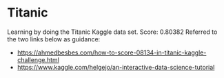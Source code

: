 # Titanic
Learning by doing the Titanic Kaggle data set. Score: 0.80382
Referred to the two links below as guidance:

* https://ahmedbesbes.com/how-to-score-08134-in-titanic-kaggle-challenge.html
* https://www.kaggle.com/helgejo/an-interactive-data-science-tutorial
